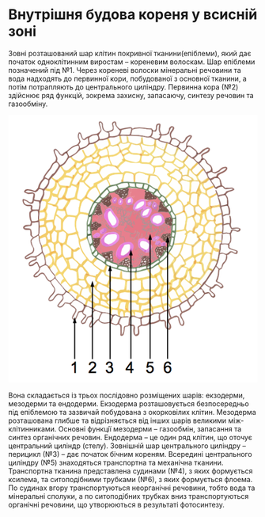 # Внутрiшня будова кореня у всиснiй зонi

Зовнi розташований шар клiтин покривної тканини(епiблеми), який дає початок одноклiтинним виростам – кореневим волоскам. <span class="p1">Шар епiблеми</span> позначений пiд №1.
Через кореневi волоски мiнеральнi речовини та вода надходять до первинної кори, побудованої з основної тканини, а потiм потрапляють до центрального цилiндру. <span class="p1">Первинна кора</span> (№2) здiйснює ряд функцiй, зокрема захисну, запасаючу, синтезу речовин та газообмiну.

<img class="image" src="internal.png" alt="Внутрішня будова кореня"/>

Вона складається iз трьох послiдовно розмiщених шарiв: екзодерми, мезодерми та ендодерми. Екзодерма розташовується безпосередньо пiд епiблемою та зазвичай побудована з окорковiлих клiтин. Мезодерма розташована глибше та вiдрiзняється вiд iнших шарiв великими мiж- клiтинниками. Основнi функцiї мезодерми – газообмiн, запасання та синтез органiчних речовин. Ендодерма – це один ряд клiтин, що оточує центральний цилiндр (стелу). Зовнiшнiй шар центрального цилiндру – <span class="p1">перицикл</span> (№3) – дає початок бiчним кореням. Всерединi центрального цилiндру (№5) знаходяться <span class="p1">транспортна</span> та <span class="p1">механiчна тканини</span>. Транспортна тканина представлена судинами (№4), з яких формується ксилема, та ситоподiбними трубками (№6), з яких формується флоема. По судинах вгору транспортуються неорганiчнi речовини, тобто вода та мiнеральнi сполуки, а по ситоподiбних трубках вниз транспортуються органiчнi речовини, що утворюються в результатi фотосинтезу.